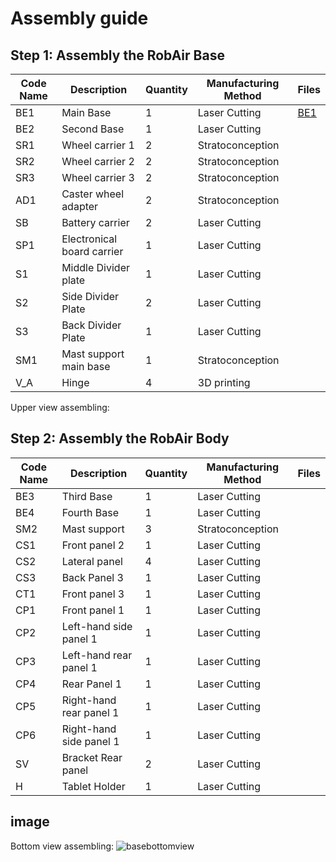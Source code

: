 # Assembly guide

## Step 1: Assembly the RobAir Base

Code Name | Description | Quantity | Manufacturing Method | Files 
------------ | ------------- | ------------- | ------------- | ------------- 
BE1| Main Base | 1 | Laser Cutting  |	[BE1](https://github.com/cinatalia/Open-Source-ROBAIR/blob/master/DFX/be1.DXF)	
BE2 | 	Second Base| 	1	| Laser Cutting| 
SR1	| Wheel carrier 1| 	2| 	Stratoconception| 
SR2| 	Wheel carrier 2| 	2	| Stratoconception| 
SR3| 	Wheel carrier 3| 	2	| Stratoconception| 
AD1	| Caster wheel adapter| 	2	|Stratoconception| 
SB| 	Battery carrier| 	2	| Laser Cutting| 
SP1| 	Electronical board carrier| 	1	| Laser Cutting| 
S1| 	Middle Divider plate|  	1	| Laser Cutting| 
S2| 	Side Divider Plate| 	2| 	Laser Cutting| 
S3| 	Back Divider Plate| 	1| 	Laser Cutting| 
SM1| 	Mast support main base| 	1| 	Stratoconception| 
V_A| 	Hinge| 	4	| 3D printing| 

 Upper view assembling:




## Step 2: Assembly the RobAir Body

Code Name | Description | Quantity | Manufacturing Method | Files 
------------ | ------------- | ------------- | ------------- | ------------- 
BE3|	Third Base	|1	|Laser Cutting|
BE4|	Fourth Base|	1	|Laser Cutting|
SM2|	Mast support	|3|	Stratoconception|
CS1|	Front panel 2|	1	|Laser Cutting|
CS2|	Lateral panel|	4	|Laser Cutting|
CS3	|Back Panel 3|	1|	Laser Cutting|
CT1	|Front panel 3|	1	|Laser Cutting|
CP1|	Front panel 1|	1|	Laser Cutting|
CP2|	Left-hand side panel 1|	1	|Laser Cutting|
CP3|	Left-hand rear panel 1|	1	|Laser Cutting|
CP4	|Rear Panel 1|	1|	Laser Cutting|
CP5|	Right-hand rear panel 1|	1|	Laser Cutting|
CP6|	Right-hand side panel 1|	1|	Laser Cutting|
SV|	Bracket Rear panel	|2|	Laser Cutting|
H	|Tablet Holder	|1	|Laser Cutting|

## image
 Bottom view assembling:
![basebottomview](https://cloud.githubusercontent.com/assets/25613194/26355292/5e865412-3fc8-11e7-80bc-e28a4faf61dc.png)
